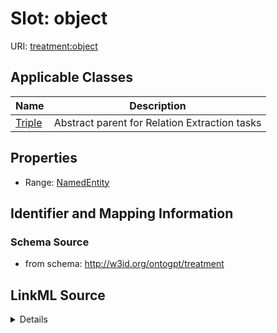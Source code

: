 # Slot: object

URI: [treatment:object](http://w3id.org/ontogpt/treatments/object)



<!-- no inheritance hierarchy -->




## Applicable Classes

| Name | Description |
| --- | --- |
[Triple](Triple.md) | Abstract parent for Relation Extraction tasks






## Properties

* Range: [NamedEntity](NamedEntity.md)







## Identifier and Mapping Information







### Schema Source


* from schema: http://w3id.org/ontogpt/treatment




## LinkML Source

<details>
```yaml
name: object
from_schema: http://w3id.org/ontogpt/treatment
rank: 1000
alias: object
owner: Triple
domain_of:
- Triple
range: NamedEntity

```
</details>